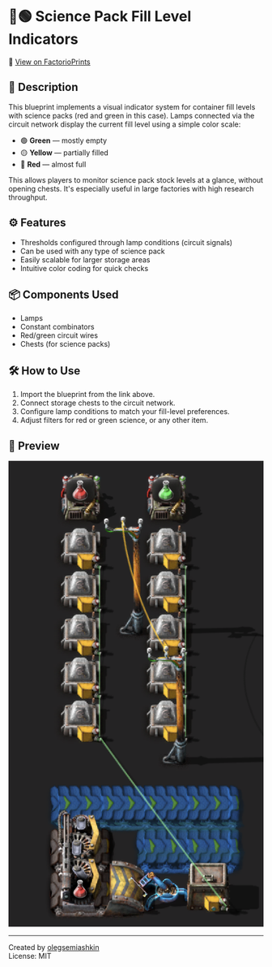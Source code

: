 # 🔴🟢 Science Pack Fill Level Indicators

🔗 [View on FactorioPrints](https://factorioprints.com/view/-OPWkP2-Gj0os8IBcVBO)

## 🧠 Description

This blueprint implements a visual indicator system for container fill levels with science packs (red and green in this case). Lamps connected via the circuit network display the current fill level using a simple color scale:

- 🟢 **Green** — mostly empty  
- 🟡 **Yellow** — partially filled  
- 🔴 **Red** — almost full

This allows players to monitor science pack stock levels at a glance, without opening chests. It's especially useful in large factories with high research throughput.

## ⚙️ Features

- Thresholds configured through lamp conditions (circuit signals)
- Can be used with any type of science pack
- Easily scalable for larger storage areas
- Intuitive color coding for quick checks

## 📦 Components Used

- Lamps  
- Constant combinators  
- Red/green circuit wires  
- Chests (for science packs)

## 🛠️ How to Use

1. Import the blueprint from the link above.  
2. Connect storage chests to the circuit network.  
3. Configure lamp conditions to match your fill-level preferences.  
4. Adjust filters for red or green science, or any other item.

## 📸 Preview

![Preview](https://raw.githubusercontent.com/olegsemiashkin/MyFactorySucks/main/Screenshot.png)

---

Created by [olegsemiashkin](https://github.com/olegsemiashkin)  
License: MIT
